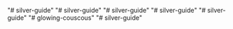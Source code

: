 "# silver-guide" 
"# silver-guide" 
"# silver-guide" 
"# silver-guide" 
"# silver-guide" 
"# glowing-couscous" 
"# silver-guide" 
